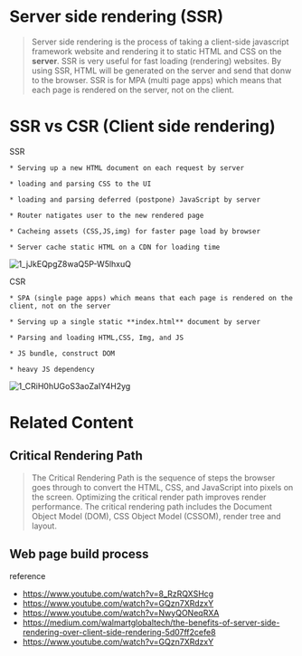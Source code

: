 # Server side rendering (SSR) 
> Server side rendering is the process of taking a client-side javascript framework website and rendering it to static HTML and CSS on the **server**. 
SSR is very useful for fast loading (rendering) websites. By using SSR, HTML will be generated on the server and send that donw to the browser. SSR is 
for MPA (multi page apps) which means that each page is rendered on the server, not on the client. 


# SSR vs CSR (Client side rendering) 

SSR 

    * Serving up a new HTML document on each request by server
    
    * loading and parsing CSS to the UI
   
    * loading and parsing deferred (postpone) JavaScript by server
    
    * Router natigates user to the new rendered page
    
    * Cacheing assets (CSS,JS,img) for faster page load by browser
    
    * Server cache static HTML on a CDN for loading time

![1_jJkEQpgZ8waQ5P-W5lhxuQ](https://user-images.githubusercontent.com/45092135/141682701-57d84dfa-f90c-4974-bdc3-ac62e86cb8af.png)

CSR

    * SPA (single page apps) which means that each page is rendered on the client, not on the server
 
    * Serving up a single static **index.html** document by server

    * Parsing and loading HTML,CSS, Img, and JS 

    * JS bundle, construct DOM 
 
    * heavy JS dependency 

![1_CRiH0hUGoS3aoZaIY4H2yg](https://user-images.githubusercontent.com/45092135/141682696-ecaa9850-c3e9-4aff-9b3e-2bb8d966bd82.png)


# Related Content

## Critical Rendering Path

> The Critical Rendering Path is the sequence of steps the browser goes through to convert the HTML, CSS, and JavaScript into pixels on the screen. 
Optimizing the critical render path improves render performance. The critical rendering path includes the Document Object Model (DOM), CSS Object Model (CSSOM), render tree and layout.

## Web page build process



    
reference
* https://www.youtube.com/watch?v=8_RzRQXSHcg
* https://www.youtube.com/watch?v=GQzn7XRdzxY
* https://www.youtube.com/watch?v=NwyQONeqRXA
* https://medium.com/walmartglobaltech/the-benefits-of-server-side-rendering-over-client-side-rendering-5d07ff2cefe8
* https://www.youtube.com/watch?v=GQzn7XRdzxY
